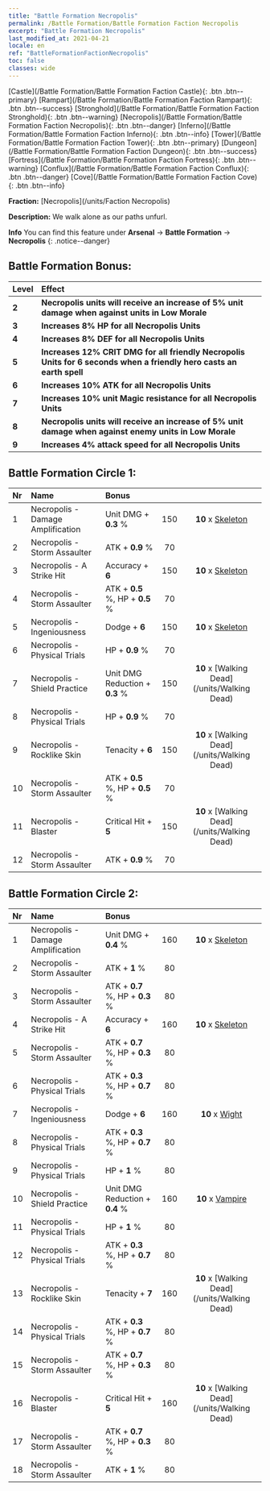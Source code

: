 ```yaml
---
title: "Battle Formation Necropolis"
permalink: /Battle Formation/Battle Formation Faction Necropolis
excerpt: "Battle Formation Necropolis"
last_modified_at: 2021-04-21
locale: en
ref: "BattleFormationFactionNecropolis"
toc: false
classes: wide
---
```

 [Castle](/Battle Formation/Battle Formation Faction Castle){: .btn .btn--primary} [Rampart](/Battle Formation/Battle Formation Faction Rampart){: .btn .btn--success} [Stronghold](/Battle Formation/Battle Formation Faction Stronghold){: .btn .btn--warning} [Necropolis](/Battle Formation/Battle Formation Faction Necropolis){: .btn .btn--danger} [Inferno](/Battle Formation/Battle Formation Faction Inferno){: .btn .btn--info} [Tower](/Battle Formation/Battle Formation Faction Tower){: .btn .btn--primary} [Dungeon](/Battle Formation/Battle Formation Faction Dungeon){: .btn .btn--success} [Fortress](/Battle Formation/Battle Formation Faction Fortress){: .btn .btn--warning} [Conflux](/Battle Formation/Battle Formation Faction Conflux){: .btn .btn--danger} [Cove](/Battle Formation/Battle Formation Faction Cove){: .btn .btn--info} 

  **Fraction:** [Necropolis](/units/Faction Necropolis)

  **Description:** We walk alone as our paths unfurl.

**Info** You can find this feature under **Arsenal** -> **Battle Formation** -> **Necropolis** 
{: .notice--danger}

## Battle Formation Bonus:

  | Level |         Effect        |
  |:------|:---------------------|
  | **2** | **Necropolis units will receive an increase of 5% unit damage when against units in Low Morale** |
  | **3** | **Increases 8% HP for all Necropolis Units** |
  | **4** | **Increases 8% DEF for all Necropolis Units** |
  | **5** | **Increases 12% CRIT DMG for all friendly Necropolis Units for 6 seconds when a friendly hero casts an earth spell** |
  | **6** | **Increases 10% ATK for all Necropolis Units** |
  | **7** | **Increases 10% unit Magic resistance for all Necropolis Units** |
  | **8** | **Necropolis units will receive an increase of 5% unit damage when against enemy units in Low Morale** |
  | **9** | **Increases 4% attack speed for all Necropolis Units** |

## Battle Formation Circle 1:

  |  Nr  |  Name   |  Bonus  | <i class="fas fa-flask"/>  |  <i class="fab fa-optin-monster"/> |
  |:-----|:--------------------|:---------|:-----------------:|:----------------:|
  | 1 | Necropolis - Damage Amplification | Unit DMG + **0.3** % | 150 |  **10** x [Skeleton](/units/Skeleton) |
  | 2 | Necropolis - Storm Assaulter | ATK + **0.9** % | 70 |   |
  | 3 | Necropolis - A Strike Hit | Accuracy + **6**  | 150 |  **10** x [Skeleton](/units/Skeleton) |
  | 4 | Necropolis - Storm Assaulter | ATK + **0.5** %, HP + **0.5** % | 70 |   |
  | 5 | Necropolis - Ingeniousness | Dodge + **6**  | 150 |  **10** x [Skeleton](/units/Skeleton) |
  | 6 | Necropolis - Physical Trials | HP + **0.9** % | 70 |   |
  | 7 | Necropolis - Shield Practice | Unit DMG Reduction + **0.3** % | 150 |  **10** x [Walking Dead](/units/Walking Dead) |
  | 8 | Necropolis - Physical Trials | HP + **0.9** % | 70 |   |
  | 9 | Necropolis - Rocklike Skin | Tenacity + **6**  | 150 |  **10** x [Walking Dead](/units/Walking Dead) |
  | 10 | Necropolis - Storm Assaulter | ATK + **0.5** %, HP + **0.5** % | 70 |   |
  | 11 | Necropolis - Blaster | Critical Hit + **5**  | 150 |  **10** x [Walking Dead](/units/Walking Dead) |
  | 12 | Necropolis - Storm Assaulter | ATK + **0.9** % | 70 |   |
  


## Battle Formation Circle 2:

  |  Nr  |  Name   |  Bonus  | <i class="fas fa-flask"/>  |  <i class="fab fa-optin-monster"/> |
  |:-----|:--------------------|:---------|:-----------------:|:----------------:|
  | 1 | Necropolis - Damage Amplification | Unit DMG + **0.4** % | 160 |  **10** x [Skeleton](/units/Skeleton) |
  | 2 | Necropolis - Storm Assaulter | ATK + **1** % | 80 |   |
  | 3 | Necropolis - Storm Assaulter | ATK + **0.7** %, HP + **0.3** % | 80 |   |
  | 4 | Necropolis - A Strike Hit | Accuracy + **6**  | 160 |  **10** x [Skeleton](/units/Skeleton) |
  | 5 | Necropolis - Storm Assaulter | ATK + **0.7** %, HP + **0.3** % | 80 |   |
  | 6 | Necropolis - Physical Trials | ATK + **0.3** %, HP + **0.7** % | 80 |   |
  | 7 | Necropolis - Ingeniousness | Dodge + **6**  | 160 |  **10** x [Wight](/units/Wight) |
  | 8 | Necropolis - Physical Trials | ATK + **0.3** %, HP + **0.7** % | 80 |   |
  | 9 | Necropolis - Physical Trials | HP + **1** % | 80 |   |
  | 10 | Necropolis - Shield Practice | Unit DMG Reduction + **0.4** % | 160 |  **10** x [Vampire](/units/Vampire) |
  | 11 | Necropolis - Physical Trials | HP + **1** % | 80 |   |
  | 12 | Necropolis - Physical Trials | ATK + **0.3** %, HP + **0.7** % | 80 |   |
  | 13 | Necropolis - Rocklike Skin | Tenacity + **7**  | 160 |  **10** x [Walking Dead](/units/Walking Dead) |
  | 14 | Necropolis - Physical Trials | ATK + **0.3** %, HP + **0.7** % | 80 |   |
  | 15 | Necropolis - Storm Assaulter | ATK + **0.7** %, HP + **0.3** % | 80 |   |
  | 16 | Necropolis - Blaster | Critical Hit + **5**  | 160 |  **10** x [Walking Dead](/units/Walking Dead) |
  | 17 | Necropolis - Storm Assaulter | ATK + **0.7** %, HP + **0.3** % | 80 |   |
  | 18 | Necropolis - Storm Assaulter | ATK + **1** % | 80 |   |
  

